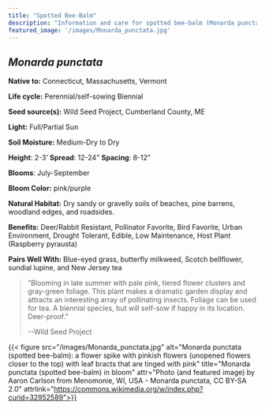 ```yaml
---
title: "Spotted Bee-Balm"
description: "Information and care for spotted bee-balm (Monarda punctata), sold at Red Trillium Gardens"
featured_image: '/images/Monarda_punctata.jpg'
---
```


## _Monarda punctata_


**Native to:**  Connecticut, Massachusetts, Vermont

**Life cycle:** Perennial/self-sowing Biennial

**Seed source(s):** Wild Seed Project, Cumberland County, ME

**Light:** Full/Partial Sun

**Soil Moisture:** Medium-Dry to Dry

**Height**: 2-3’  **Spread**: 12-24"  **Spacing**: 8-12”

**Blooms**: July-September

**Bloom Color:** pink/purple

**Natural Habitat:** Dry sandy or gravelly soils of beaches, pine barrens, woodland edges, and roadsides.

**Benefits:** Deer/Rabbit Resistant, Pollinator Favorite, Bird Favorite, Urban Environment, Drought Tolerant, Edible, Low Maintenance, Host Plant (Raspberry pyrausta)

**Pairs Well With:** Blue-eyed grass, butterfly milkweed, Scotch bellflower, sundial lupine, and New Jersey tea

> “Blooming in late summer with pale pink, tiered flower clusters and gray-green foliage. This plant makes a dramatic garden display and attracts an interesting array of pollinating insects. Foliage can be used for tea. A biennial species, but will self-sow if happy in its location. Deer-proof.”
> 
> --Wild Seed Project

{{< figure src="/images/Monarda_punctata.jpg" alt="Monarda punctata (spotted bee-balm): a flower spike with pinkish flowers (unopened flowers closer to the top) with leaf bracts that are tinged with pink" title="Monarda punctata (spotted bee-balm) in bloom" attr="Photo (and featured image) by Aaron Carlson from Menomonie, WI, USA - Monarda punctata, CC BY-SA 2.0" attrlink="https://commons.wikimedia.org/w/index.php?curid=32952589">}}
